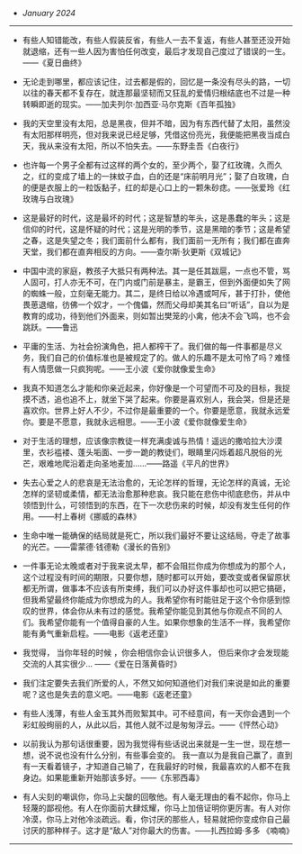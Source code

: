- *January 2024*

---

- 有些人知错能改，有些人假装反省，有些人一去不复返，有些人甚至还没开始就退缩，还有一些人因为害怕任何改变，最后才发现自己度过了错误的一生。——《夏日曲终​》

- 无论走到哪里，都应该记住，过去都是假的，回忆是一条没有尽头的路，一切以往的春天都不复存在，就连那最坚韧而又狂乱的爱情归根结底也不过是一种转瞬即逝的现实。——加夫列尔·加西亚·马尔克斯《百年孤独​》

- 我的天空里没有太阳，总是黑夜，但并不暗，因为有东西代替了太阳，虽然没有太阳那样明亮，但对我来说已经足够，凭借这份亮光，我便能把黑夜当成白天，我从来没有太阳，所以不怕失去。——东野圭吾《白夜行》

- 也许每一个男子全都有过这样的两个女的，至少两个，娶了红玫瑰，久而久之，红的变成了墙上的一抹蚊子血，白的还是“床前明月光”；娶了白玫瑰，白的便是衣服上的一粒饭黏子，红的却是心口上的一颗朱砂痣。——张爱玲《红玫瑰与白玫瑰​》

- 这是最好的时代，这是最坏的时代；这是智慧的年头，这是愚蠢的年头；这是信仰的时代，这是怀疑的时代；这是光明的季节，这是黑暗的季节；这是希望之春，这是失望之冬；我们面前什么都有，我们面前一无所有；我们都在直奔天堂，我们都在直奔相反的方向。——查尔斯·狄更斯《双城记》

- 中国中流的家庭，教孩子大抵只有两种法。其一是任其跋扈，一点也不管，骂人固可，打人亦无不可，在门内或门前是暴主，是霸王，但到外面便如失了网的蜘蛛一般，立刻毫无能力。其二，是终日给以冷遇或呵斥，甚于打扑，使他畏葸退缩，彷佛一个奴才，一个傀儡，然而父母却美其名曰“听话”，自以为是教育的成功，待到他们外面来，则如暂出樊笼的小禽，他决不会飞鸣，也不会跳跃。——鲁迅

- 平庸的生活、为社会扮演角色，把人都榨干了。我们做的每一件事都是尽义务，我们自己的价值标准也是被规定了的。做人的乐趣不是太可怜了吗？难怪有人情愿做一只疯狗呢。——王小波《爱你就像爱生命》

- 我真不知道怎么才能和你亲近起来，你好像是一个可望而不可及的目标，我捉摸不透，追也追不上，就坐下哭了起来。你要是喜欢别人，我会哭，但是还是喜欢你。世界上好人不少，不过你是最重要的一个。你要是愿意，我就永远爱你。要是不愿意，我就永远相思。——王小波《爱你就像爱生命》

- 对于生活的理想，应该像宗教徒一样充满虔诚与热情！遥远的撒哈拉大沙漠里，衣衫褴褛、蓬头垢面、一步一跪的教徒们，眼睛里闪烁着超凡脱俗的光芒，艰难地爬沿着走向圣地麦加……——路遥《平凡的世界》

- 失去心爱之人的悲哀是无法治愈的，无论怎样的哲理，无论怎样的真诚，无论怎样的坚韧或柔情，都无法治愈那种悲哀。我只能在悲伤中彻底悲伤，并从中领悟到什么，可领悟到的东西，在下一次悲伤来的时候，却没有发生任何的作用。——村上春树《挪威的森林》

- 生命中唯一能确保的结局就是死亡，所以我们最好不要让这结局，夺走了故事的光芒。——雷蒙德·钱德勒《漫长的告别》

- 一件事无论太晚或者对于我来说太早，都不会阻拦你成为你想成为的那个人，这个过程没有时间的期限，只要你想，随时都可以开始，要改变或者保留原状都无所谓，做事本不应该有所束缚，我们可以办好这件事却也可以把它搞砸，但我希望最终你能成为你想成为的人。我希望你有时能驻足于这个令你感到惊叹的世界，体会你从未有过的感觉。我希望你能见到其他与你观点不同的人们。我希望你能有一个值得自豪的人生。如果你想象的生活不一样，我希望你能有勇气重新启程。——电影《返老还童》

- 我觉得， 当你年轻的时候 ，你会相信你会认识很多人， 但后来你才会发现能交流的人其实很少... ——《爱在日落黄昏时》

- 我们注定要失去我们所爱的人，不然又如何知道他们对我们来说是如此的重要呢？这也是失去的意义吧。——电影《返老还童》

- 有些人浅薄，有些人金玉其外而败絮其中。可不经意间，有一天你会遇到一个彩虹般绚丽的人，从此以后，其他人就不过是匆匆浮云。——《怦然心动》

- 以前我认为那句话很重要，因为我觉得有些话说出来就是一生一世，现在想一想，说不说也没有什么分别，有些事会变的。 我一直以为是我自己赢了，直到有一天看着镜子，才知道自己输了，在我最好的时候，我最喜欢的人都不在我身边。如果能重新开始那该多好。——《东邪西毒》

- 有人尖刻的嘲讽你，你马上尖酸的回敬他。有人毫无理由的看不起你，你马上轻蔑的鄙视他。有人在你面前大肆炫耀，你马上加倍证明你更厉害。有人对你冷漠，你马上对他冷淡疏远。看，你讨厌的那些人，轻易就把你变成你自己最讨厌的那种样子。这才是“敌人”对你最大的伤害。——扎西拉姆·多多 《喃喃》

---
